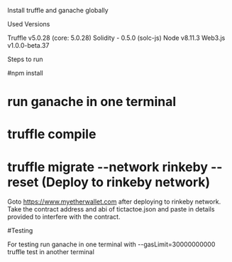 Install truffle and ganache globally

Used Versions

Truffle v5.0.28 (core: 5.0.28) Solidity - 0.5.0 (solc-js) Node v8.11.3 Web3.js v1.0.0-beta.37

Steps to run

#npm install
# run ganache in one terminal
# truffle compile 
# truffle migrate --network rinkeby --reset (Deploy to rinkeby network) 

Goto https://www.myetherwallet.com after deploying to rinkeby network. Take the contract address and abi of tictactoe.json and paste in details provided to interfere with the contract.

#Testing

For testing run ganache in one terminal with --gasLimit=30000000000 truffle test in another terminal